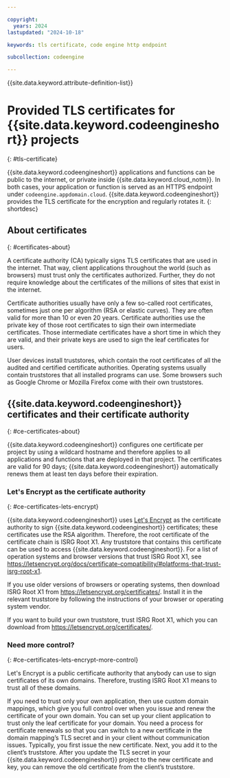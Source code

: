 ```yaml
---

copyright:
  years: 2024
lastupdated: "2024-10-18"

keywords: tls certificate, code engine http endpoint

subcollection: codeengine

---
```


{{site.data.keyword.attribute-definition-list}}

# Provided TLS certificates for {{site.data.keyword.codeengineshort}} projects
{: #tls-certificate}

{{site.data.keyword.codeengineshort}} applications and functions can be public to the internet, or private inside {{site.data.keyword.cloud_notm}}. In both cases, your application or function is served as an HTTPS endpoint under `codeengine.appdomain.cloud`. {{site.data.keyword.codeengineshort}} provides the TLS certificate for the encryption and regularly rotates it.
{: shortdesc}

## About certificates
{: #certificates-about}

A certificate authority (CA) typically signs TLS certificates that are used in the internet. That way, client applications throughout the world (such as browsers) must trust only the certificates authorized. Further, they do not require knowledge about the certificates of the millions of sites that exist in the internet.

Certificate authorities usually have only a few so-called root certificates, sometimes just one per algorithm (RSA or elastic curves). They are often valid for more than 10 or even 20 years. Certificate authorities use the private key of those root certificates to sign their own intermediate certificates. Those intermediate certificates have a short time in which they are valid, and their private keys are used to sign the leaf certificates for users.

User devices install truststores, which contain the root certificates of all the audited and certified certificate authorities. Operating systems usually contain truststores that all installed programs can use. Some browsers such as Google Chrome or Mozilla Firefox come with their own truststores.

## {{site.data.keyword.codeengineshort}} certificates and their certificate authority
{: #ce-certificates-about}

{{site.data.keyword.codeengineshort}} configures one certificate per project by using a wildcard hostname and therefore applies to all applications and functions that are deployed in that project. The certificates are valid for 90 days; {{site.data.keyword.codeengineshort}} automatically renews them at least ten days before their expiration.

### Let's Encrypt as the certificate authority
{: #ce-certificates-lets-encrypt}

{{site.data.keyword.codeengineshort}} uses [Let's Encrypt](https://letsencrypt.org/certificates) as the certificate authority to sign {{site.data.keyword.codeengineshort}} certificates; these certificates use the RSA algorithm. Therefore, the root certificate of the certificate chain is ISRG Root X1. Any truststore that contains this certificate can be used to access {{site.data.keyword.codeengineshort}}. For a list of operation systems and browser versions that trust ISRG Root X1, see https://letsencrypt.org/docs/certificate-compatibility/#platforms-that-trust-isrg-root-x1.

If you use older versions of browsers or operating systems, then download ISRG Root X1 from https://letsencrypt.org/certificates/. Install it in the relevant truststore by following the instructions of your browser or operating system vendor.

If you want to build your own truststore, trust ISRG Root X1, which you can download from https://letsencrypt.org/certificates/.

### Need more control?
{: #ce-certificates-lets-encrypt-more-control}

Let's Encrypt is a public certificate authority that anybody can use to sign certificates of its own domains. Therefore, trusting ISRG Root X1 means to trust all of these domains.

If you need to trust only your own application, then use custom domain mappings, which give you full control over when you issue and renew the certificate of your own domain. You can set up your client application to trust only the leaf certificate for your domain. You need a process for certificate renewals so that you can switch to a new certificate in the domain mapping’s TLS secret and in your client without communication issues. Typically, you first issue the new certificate. Next, you add it to the client’s truststore. After you update the TLS secret in your {{site.data.keyword.codeengineshort}} project to the new certificate and key, you can remove the old certificate from the client’s truststore.

